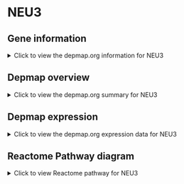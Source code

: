 <h1>NEU3</h1>

<h2>Gene information</h2>
<details>
  <summary>Click to view the depmap.org information for NEU3</summary>
  <iframe src="https://depmap.org/portal/gene/NEU3?tab=about" style="border:none;width:100%;height:800px"></iframe>
</details>

<h2>Depmap overview</h2>
<details>
  <summary>Click to view the depmap.org summary for NEU3</summary>
  <iframe src="https://depmap.org/portal/gene/NEU3?tab=overview" style="border:none;width:100%;height:800px"></iframe>
</details>

<h2>Depmap expression</h2>
<details>
  <summary>Click to view the depmap.org expression data for NEU3</summary>
  <iframe src="https://depmap.org/portal/gene/NEU3?tab=characterization" style="border:none;width:100%;height:800px"></iframe>
</details>



<h2>Reactome Pathway diagram</h2>
<details>
  <summary>Click to view Reactome pathway for NEU3</summary>
  <p>Sialic acid metabolism</p>
  <iframe src="https://reactome.org/PathwayBrowser/#/R-HSA-4085001" style="border:none;width:100%;height:800px"></iframe>
</details>



